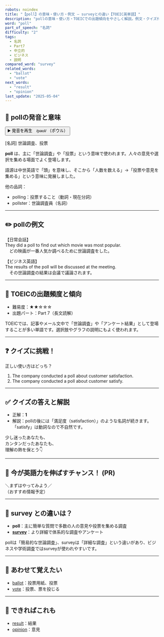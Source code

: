 ```yaml
---
robots: noindex
title: "【poll】の意味・使い方・例文 ― surveyとの違い【TOEIC英単語】"
description: "pollの意味・使い方・TOEICでの出題傾向をやさしく解説。例文・クイズ付きでsurveyとの違いもわかりやすく学べます。"
word: "poll"
part_of_speech: "名詞"
difficulty: "2"
tags:
  - 名詞
  - Part7
  - 中立的
  - ビジネス
  - 説明
compared_word: "survey"
related_words:
  - "ballot"
  - "vote"
next_words:
  - "result"
  - "opinion"
last_update: "2025-05-04"
---
```


## 🔰 pollの発音と意味

<button class="play-audio" onclick="playTTS('poll')">
  <span class="play-audio-main">
    ▶️ 発音を再生　/pəʊl/
  </span>
  <span class="play-audio-sub">
    （ポウル）
  </span>
</button>

[名詞] 世論調査、投票

**poll** は、主に「世論調査」や「投票」という意味で使われます。人々の意見や選択を集める場面でよく登場します。

語源は中世英語で「頭」を意味し、そこから「人数を数える」→「投票や意見を集める」という意味に発展しました。

他の品詞：  
- polling：投票すること（動詞・現在分詞）
- pollster：世論調査員（名詞）

---

## ✏️ pollの例文

【日常会話】  
They did a poll to find out which movie was most popular.  
　どの映画が一番人気か調べるために世論調査をした。

【ビジネス英語】  
The results of the poll will be discussed at the meeting.  
　その世論調査の結果は会議で議論されます。

---

## 🎯 TOEICの出題頻度と傾向

- 難易度：★★☆☆☆
- 出題パート：Part 7（長文読解）

TOEICでは、記事やメール文中で「世論調査」や「アンケート結果」として登場することが多い単語です。選択肢やグラフの説明にもよく使われます。

---

## ❓ クイズに挑戦！

正しい使い方はどっち？

1. The company conducted a poll about customer satisfaction.  
2. The company conducted a poll about customer satisfy.

---

## ✅ クイズの答えと解説

- 正解：**1**
- 解説：pollの後には「満足度（satisfaction）」のような名詞が続きます。「satisfy」は動詞なので不自然です。

少し迷ったあなたも、  
カンタンだったあなたも、  
理解の熱を保とう👇️

---

## 🚀 今が英語力を伸ばすチャンス！ (PR)

<div class="info-center">
＼まずはやってみよう／<br>  
（おすすめ情報予定）
</div>

---

## 🤔  survey との違いは？

- **poll**：主に簡単な質問で多数の人の意見や投票を集める調査
- **[survey](/word/survey/)**：より詳細で体系的な調査やアンケート

pollは「簡易的な世論調査」、surveyは「詳細な調査」という違いがあり、ビジネスや学術調査ではsurveyが使われやすいです。

---

## 🧩 あわせて覚えたい

- [ballot](/word/ballot/)：投票用紙、投票
- [vote](/word/vote/)：投票、票を投じる

---

## 📖 できればこれも

- [result](/word/result/)：結果
- [opinion](/word/opinion/)：意見

<!-- cvid: aid46_bid08 -->

